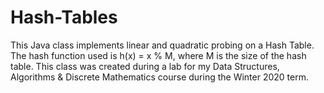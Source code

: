 # Hash-Tables
This Java class implements linear and quadratic probing on a Hash Table. The hash function used is h(x) = x % M, where M is the size of the hash table. 
This class was created during a lab for my Data Structures, Algorithms & Discrete Mathematics course during the Winter 2020 term. 
